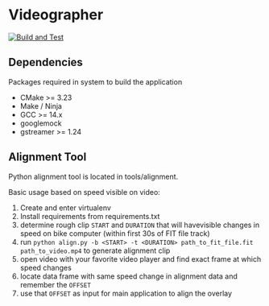 # Videographer

[![Build and Test](https://github.com/neri14/videographer/actions/workflows/build-and-test.yml/badge.svg)](https://github.com/neri14/videographer/actions/workflows/build-and-test.yml)


## Dependencies

Packages required in system to build the application

- CMake >= 3.23
- Make / Ninja
- GCC >= 14.x
- googlemock
- gstreamer >= 1.24


## Alignment Tool

Python alignment tool is located in tools/alignment.

Basic usage based on speed visible on video:

1. Create and enter virtualenv
1. Install requirements from requirements.txt
1. determine rough clip ```START``` and ```DURATION``` that will havevisible changes in speed on bike computer (within first 30s of FIT file track) 
1. run ```python align.py -b <START> -t <DURATION> path_to_fit_file.fit path_to_video.mp4``` to generate alignment clip
1. open video with your favorite video player and find exact frame at which speed changes
1. locate data frame with same speed change in alignment data and remember the ```OFFSET```
1. use that ```OFFSET``` as input for main application to align the overlay
